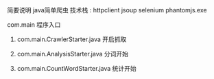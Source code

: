 简要说明
java简单爬虫
技术栈 : httpclient  jsoup selenium  phantomjs.exe

com.main 程序入口

1. com.main.CrawlerStarter.java
开启抓取

2. com.main.AnalysisStarter.java
分词开始

3. com.main.CountWordStarter.java
统计开始
